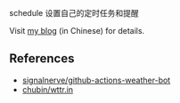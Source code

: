schedule
设置自己的定时任务和提醒

Visit [my blog](http://www.ruanyifeng.com/blog/2019/12/github_actions.html) (in Chinese) for details.

## References

- [signalnerve/github-actions-weather-bot](https://github.com/signalnerve/github-actions-weather-bot)
- [chubin/wttr.in](https://github.com/chubin/wttr.in)
